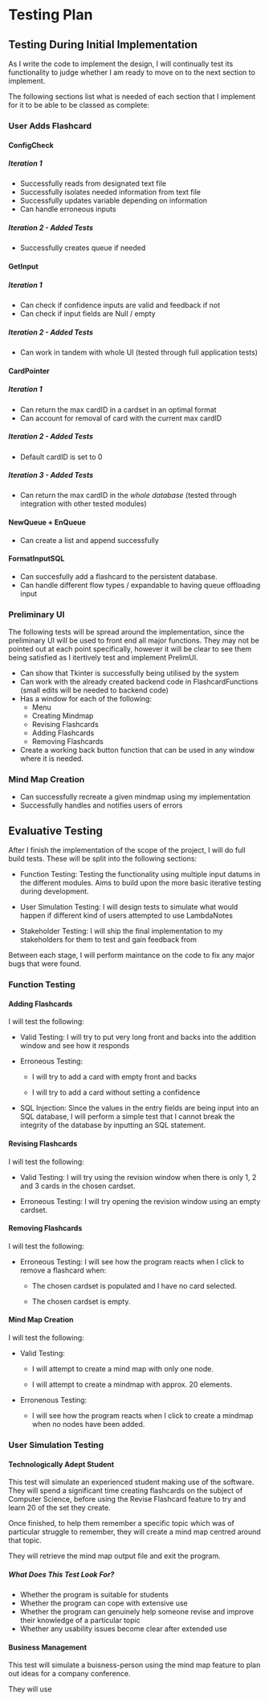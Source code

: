 # Testing Plan

## Testing During Initial Implementation

As I write the code to implement the design, I will continually test its functionality to judge whether I am ready to move on to the next section to implement. 

The following sections list what is needed of each section that I implement for it to be able to be classed as complete:

### User Adds Flashcard

#### ConfigCheck

##### Iteration 1

- Successfully reads from designated text file
- Successfully isolates needed information from text file
- Successfully updates variable depending on information
- Can handle erroneous inputs

##### Iteration 2 - Added Tests

- Successfully creates queue if needed

#### GetInput

##### Iteration 1

- Can check if confidence inputs are valid and feedback if not
- Can check if input fields are Null / empty

##### Iteration 2 - Added Tests

- Can work in tandem with whole UI (tested through full application tests)

#### CardPointer

##### Iteration 1

- Can return the max cardID in a cardset in an optimal format
- Can account for removal of card with the current max cardID

##### Iteration 2 - Added Tests

- Default cardID is set to 0

##### Iteration 3 - Added Tests

- Can return the max cardID in the *whole database* (tested through integration with other tested modules)

#### NewQueue + EnQueue

- Can create a list and append successfully

#### FormatInputSQL

- Can succesfully add a flashcard to the persistent database.
- Can handle different flow types / expandable to having queue offloading input

### Preliminary UI

The following tests will be spread around the implementation, since the preliminary UI will be used to front end all major functions. They may not be pointed out at each point specifically, however it will be clear to see them being satisfied as I itertively test and implement PrelimUI.

- Can show that Tkinter is successfully being utilised by the system
- Can work with the already created backend code in FlashcardFunctions (small edits will be needed to backend code)
- Has a window for each of the following:
  - Menu
  - Creating Mindmap
  - Revising Flashcards
  - Adding Flashcards
  - Removing Flashcards
- Create a working back button function that can be used in any window where it is needed.

### Mind Map Creation

- Can successfully recreate a given mindmap using my implementation
- Successfully handles and notifies users of errors

## Evaluative Testing

After I finish the implementation of the scope of the project, I will do full build tests. These will be split into the following sections:

- Function Testing: Testing the functionality using multiple input datums in the different modules. Aims to build upon the more basic iterative testing during development.

- User Simulation Testing: I will design tests to simulate what would happen if different kind of users attempted to use LambdaNotes

- Stakeholder Testing: I will ship the final implementation to my stakeholders for them to test and gain feedback from

Between each stage, I will perform maintance on the code to fix any major bugs that were found.

### Function Testing

#### Adding Flashcards

I will test the following:

- Valid Testing: I will try to put very long front and backs into the addition window and see how it responds
- Erroneous Testing: 
  - I will try to add a card with empty front and backs

  - I will try to add a card without setting a confidence

- SQL Injection: Since the values in the entry fields are being input into an SQL database, I will perform a simple test that I cannot break the integrity of the database by inputting an SQL statement.

#### Revising Flashcards

I will test the following:

- Valid Testing: I will try using the revision window when there is only 1, 2 and 3 cards in the chosen cardset.

- Erroneous Testing: I will try opening the revision window using an empty cardset.

#### Removing Flashcards

I will test the following:

- Erroneous Testing: I will see how the program reacts when I click to remove a flashcard when:
  
  - The chosen cardset is populated and I have no card selected.
  
  - The chosen cardset is empty.

#### Mind Map Creation

I will test the following:

- Valid Testing: 
  - I will attempt to create a mind map with only one node.

  - I will attempt to create a mindmap with approx. 20 elements.

- Erronenous Testing:
  - I will see how the program reacts when I click to create a mindmap when no nodes have been added.

### User Simulation Testing

#### Technologically Adept Student

This test will simulate an experienced student making use of the software. They will spend a significant time creating flashcards on the subject of Computer Science, before using the Revise Flashcard feature to try and learn 20 of the set they create. 

Once finished, to help them remember a specific topic which was of particular struggle to remember, they will create a mind map centred around that topic. 

They will retrieve the mind map output file and exit the program. 

##### What Does This Test Look For?

- Whether the program is suitable for students
- Whether the program can cope with extensive use
- Whether the program can genuinely help someone revise and improve their knowledge of a particular topic
- Whether any usability issues become clear after extended use

#### Business Management

This test will simulate a buisness-person using the mind map feature to plan out ideas for a company conference.

They will use 



